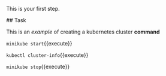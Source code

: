This is your first step.

## Task

This is an _example_ of creating a kubernetes cluster **command**

`minikube start`{{execute}}

`kubectl cluster-info`{{execute}}

`minikube stop`{{execute}}